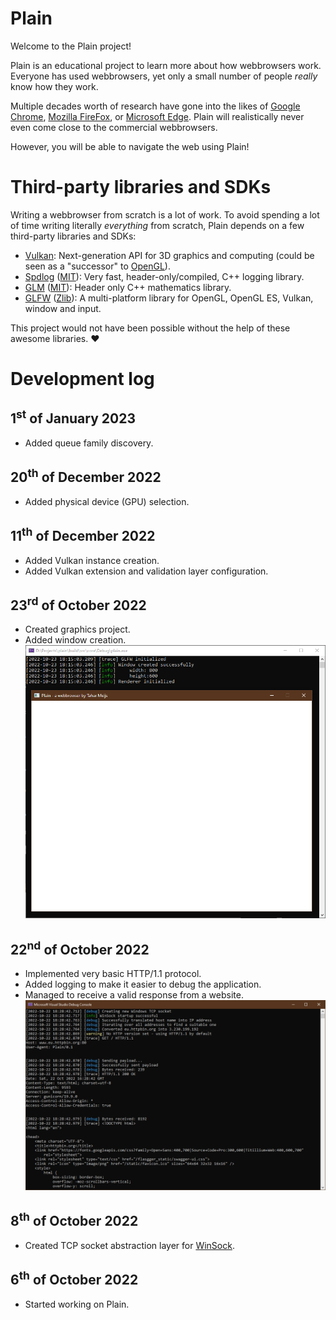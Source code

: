 # Plain
Welcome to the Plain project!

Plain is an educational project to learn more about how webbrowsers work.
Everyone has used webbrowsers, yet only a small number of people *really* know how they work.

Multiple decades worth of research have gone into the likes of [Google Chrome](https://www.google.com/chrome/), [Mozilla FireFox](https://www.mozilla.org/en-US/firefox/), or [Microsoft Edge](https://www.microsoft.com/en-us/edge).
Plain will realistically never even come close to the commercial webbrowsers.

However, you will be able to navigate the web using Plain!

# Third-party libraries and SDKs
Writing a webbrowser from scratch is a lot of work.
To avoid spending a lot of time writing literally *everything* from scratch, Plain depends on a few third-party libraries and SDKs:
- [Vulkan](https://www.vulkan.org/): Next-generation API for 3D graphics and computing (could be seen as a "successor" to [OpenGL](https://www.opengl.org/)).
- [Spdlog](https://github.com/gabime/spdlog) ([MIT](https://github.com/gabime/spdlog/blob/v1.x/LICENSE)): Very fast, header-only/compiled, C++ logging library.
- [GLM](https://github.com/g-truc/glm) ([MIT](https://github.com/g-truc/glm/blob/master/copying.txt)): Header only C++ mathematics library.
- [GLFW](https://github.com/glfw/glfw) ([Zlib](https://github.com/glfw/glfw/blob/master/LICENSE.md)): A multi-platform library for OpenGL, OpenGL ES, Vulkan, window and input.

This project would not have been possible without the help of these awesome libraries. ♥

# Development log
## 1<sup>st</sup> of January 2023
- Added queue family discovery.

## 20<sup>th</sup> of December 2022
- Added physical device (GPU) selection.

## 11<sup>th</sup> of December 2022
- Added Vulkan instance creation.
- Added Vulkan extension and validation layer configuration.

## 23<sup>rd</sup> of October 2022
- Created graphics project.
- Added window creation.
  ![window creation](media/20221023_window_creation.png)

## 22<sup>nd</sup> of October 2022
- Implemented very basic HTTP/1.1 protocol.
- Added logging to make it easier to debug the application.
- Managed to receive a valid response from a website.
  ![valid HTTP/1.1 response](media/20221022_valid_http_1_1_response.png)

## 8<sup>th</sup> of October 2022
- Created TCP socket abstraction layer for [WinSock](https://en.wikipedia.org/wiki/Winsock).

## 6<sup>th</sup> of October 2022
- Started working on Plain.
